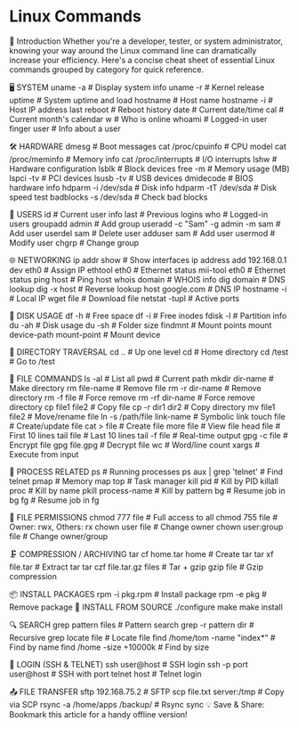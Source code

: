 # Linux Commands
📌 Introduction
Whether you're a developer, tester, or system administrator, knowing your way around the Linux command line can dramatically increase your efficiency. Here's a concise cheat sheet of essential Linux commands grouped by category for quick reference.

🖥️ SYSTEM
uname -a          # Display system info
uname -r          # Kernel release
uptime            # System uptime and load
hostname          # Host name
hostname -i       # Host IP address
last reboot       # Reboot history
date              # Current date/time
cal               # Current month's calendar
w                 # Who is online
whoami            # Logged-in user
finger user       # Info about a user

🛠️ HARDWARE
dmesg                     # Boot messages
cat /proc/cpuinfo         # CPU model
cat /proc/meminfo         # Memory info
cat /proc/interrupts      # I/O interrupts
lshw                      # Hardware configuration
lsblk                     # Block devices
free -m                  # Memory usage (MB)
lspci -tv                 # PCI devices
lsusb -tv                 # USB devices
dmidecode                # BIOS hardware info
hdparm -i /dev/sda        # Disk info
hdparm -tT /dev/sda       # Disk speed test
badblocks -s /dev/sda     # Check bad blocks

👤 USERS
id                        # Current user info
last                      # Previous logins
who                       # Logged-in users
groupadd admin            # Add group
useradd -c "Sam" -g admin -m sam  # Add user
userdel sam               # Delete user
adduser sam               # Add user
usermod                   # Modify user
chgrp                     # Change group

🌐 NETWORKING
ip addr show                     # Show interfaces
ip address add 192.168.0.1 dev eth0  # Assign IP
ethtool eth0                     # Ethernet status
mii-tool eth0                    # Ethernet status
ping host                        # Ping host
whois domain                     # WHOIS info
dig domain                       # DNS lookup
dig -x host                      # Reverse lookup
host google.com                  # DNS IP
hostname -i                     # Local IP
wget file                        # Download file
netstat -tupl                    # Active ports

💽 DISK USAGE
df -h                   # Free space
df -i                   # Free inodes
fdisk -l                # Partition info
du -ah                  # Disk usage
du -sh                  # Folder size
findmnt                 # Mount points
mount device-path mount-point  # Mount device

📁 DIRECTORY TRAVERSAL
cd ..        # Up one level
cd           # Home directory
cd /test     # Go to /test

📄 FILE COMMANDS
ls -al                     # List all
pwd                        # Current path
mkdir dir-name             # Make directory
rm file-name               # Remove file
rm -r dir-name             # Remove directory
rm -f file                 # Force remove
rm -rf dir-name            # Force remove directory
cp file1 file2             # Copy file
cp -r dir1 dir2            # Copy directory
mv file1 file2             # Move/rename file
ln -s /path/file link-name # Symbolic link
touch file                 # Create/update file
cat > file                 # Create file
more file                  # View file
head file                  # First 10 lines
tail file                  # Last 10 lines
tail -f file               # Real-time output
gpg -c file                # Encrypt file
gpg file.gpg               # Decrypt file
wc                         # Word/line count
xargs                      # Execute from input

🧠 PROCESS RELATED
ps                          # Running processes
ps aux | grep 'telnet'      # Find telnet
pmap                        # Memory map
top                         # Task manager
kill pid                    # Kill by PID
killall proc                # Kill by name
pkill process-name          # Kill by pattern
bg                          # Resume job in bg
fg                          # Resume job in fg

🔐 FILE PERMISSIONS
chmod 777 file     # Full access to all
chmod 755 file     # Owner: rwx, Others: rx
chown user file    # Change owner
chown user:group file # Change owner/group

🗜️ COMPRESSION / ARCHIVING
tar cf home.tar home       # Create tar
tar xf file.tar            # Extract tar
tar czf file.tar.gz files  # Tar + gzip
gzip file                  # Gzip compression

📦 INSTALL PACKAGES
rpm -i pkg.rpm     # Install package
rpm -e pkg         # Remove package
🔧 INSTALL FROM SOURCE
./configure
make
make install

🔍 SEARCH
grep pattern files          # Pattern search
grep -r pattern dir         # Recursive grep
locate file                 # Locate file
find /home/tom -name "index*"   # Find by name
find /home -size +10000k    # Find by size

🔐 LOGIN (SSH & TELNET)
ssh user@host               # SSH login
ssh -p port user@host       # SSH with port
telnet host                 # Telnet login

📤 FILE TRANSFER
sftp 192.168.75.2                   # SFTP
scp file.txt server:/tmp            # Copy via SCP
rsync -a /home/apps /backup/        # Rsync sync
💡 Save & Share: Bookmark this article for a handy offline version!
